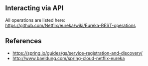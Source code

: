 ## Interacting via API

All operations are listed here: <https://github.com/Netflix/eureka/wiki/Eureka-REST-operations>




## References

* <https://spring.io/guides/gs/service-registration-and-discovery/>
* <http://www.baeldung.com/spring-cloud-netflix-eureka>